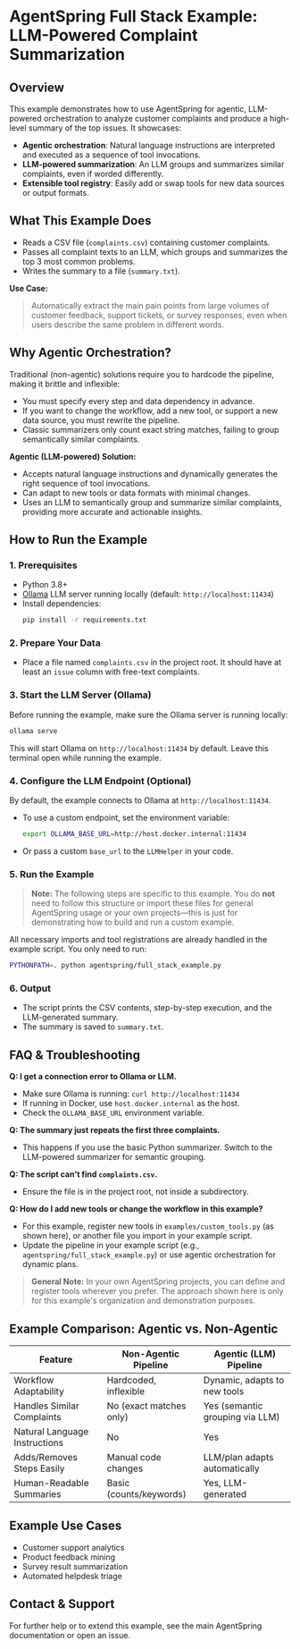 # AgentSpring Full Stack Example: LLM-Powered Complaint Summarization

## Overview
This example demonstrates how to use AgentSpring for agentic, LLM-powered orchestration to analyze customer complaints and produce a high-level summary of the top issues. It showcases:
- **Agentic orchestration**: Natural language instructions are interpreted and executed as a sequence of tool invocations.
- **LLM-powered summarization**: An LLM groups and summarizes similar complaints, even if worded differently.
- **Extensible tool registry**: Easily add or swap tools for new data sources or output formats.

## What This Example Does
- Reads a CSV file (`complaints.csv`) containing customer complaints.
- Passes all complaint texts to an LLM, which groups and summarizes the top 3 most common problems.
- Writes the summary to a file (`summary.txt`).

**Use Case:**
> Automatically extract the main pain points from large volumes of customer feedback, support tickets, or survey responses, even when users describe the same problem in different words.

## Why Agentic Orchestration?
Traditional (non-agentic) solutions require you to hardcode the pipeline, making it brittle and inflexible:
- You must specify every step and data dependency in advance.
- If you want to change the workflow, add a new tool, or support a new data source, you must rewrite the pipeline.
- Classic summarizers only count exact string matches, failing to group semantically similar complaints.

**Agentic (LLM-powered) Solution:**
- Accepts natural language instructions and dynamically generates the right sequence of tool invocations.
- Can adapt to new tools or data formats with minimal changes.
- Uses an LLM to semantically group and summarize similar complaints, providing more accurate and actionable insights.

## How to Run the Example

### 1. Prerequisites
- Python 3.8+
- [Ollama](https://ollama.com/) LLM server running locally (default: `http://localhost:11434`)
- Install dependencies:
  ```bash
  pip install -r requirements.txt
  ```

### 2. Prepare Your Data
- Place a file named `complaints.csv` in the project root. It should have at least an `issue` column with free-text complaints.

### 3. Start the LLM Server (Ollama)
Before running the example, make sure the Ollama server is running locally:
```bash
ollama serve
```
This will start Ollama on `http://localhost:11434` by default. Leave this terminal open while running the example.

### 4. Configure the LLM Endpoint (Optional)
By default, the example connects to Ollama at `http://localhost:11434`.
- To use a custom endpoint, set the environment variable:
  ```bash
  export OLLAMA_BASE_URL=http://host.docker.internal:11434
  ```
- Or pass a custom `base_url` to the `LLMHelper` in your code.

### 5. Run the Example

> **Note:** The following steps are specific to this example. You do **not** need to follow this structure or import these files for general AgentSpring usage or your own projects—this is just for demonstrating how to build and run a custom example.

All necessary imports and tool registrations are already handled in the example script. You only need to run:

```bash
PYTHONPATH=. python agentspring/full_stack_example.py
```


### 6. Output
- The script prints the CSV contents, step-by-step execution, and the LLM-generated summary.
- The summary is saved to `summary.txt`.

## FAQ & Troubleshooting

**Q: I get a connection error to Ollama or LLM.**
- Make sure Ollama is running: `curl http://localhost:11434`
- If running in Docker, use `host.docker.internal` as the host.
- Check the `OLLAMA_BASE_URL` environment variable.

**Q: The summary just repeats the first three complaints.**
- This happens if you use the basic Python summarizer. Switch to the LLM-powered summarizer for semantic grouping.

**Q: The script can't find `complaints.csv`.**
- Ensure the file is in the project root, not inside a subdirectory.

**Q: How do I add new tools or change the workflow in this example?**
- For this example, register new tools in `examples/custom_tools.py` (as shown here), or another file you import in your example script.
- Update the pipeline in your example script (e.g., `agentspring/full_stack_example.py`) or use agentic orchestration for dynamic plans.

> **General Note:** In your own AgentSpring projects, you can define and register tools wherever you prefer. The approach shown here is only for this example's organization and demonstration purposes.

## Example Comparison: Agentic vs. Non-Agentic

| Feature                        | Non-Agentic Pipeline        | Agentic (LLM) Pipeline           |
|--------------------------------|-----------------------------|----------------------------------|
| Workflow Adaptability          | Hardcoded, inflexible       | Dynamic, adapts to new tools     |
| Handles Similar Complaints     | No (exact matches only)     | Yes (semantic grouping via LLM)  |
| Natural Language Instructions  | No                          | Yes                              |
| Adds/Removes Steps Easily      | Manual code changes         | LLM/plan adapts automatically    |
| Human-Readable Summaries       | Basic (counts/keywords)     | Yes, LLM-generated               |

## Example Use Cases
- Customer support analytics
- Product feedback mining
- Survey result summarization
- Automated helpdesk triage

## Contact & Support
For further help or to extend this example, see the main AgentSpring documentation or open an issue.
